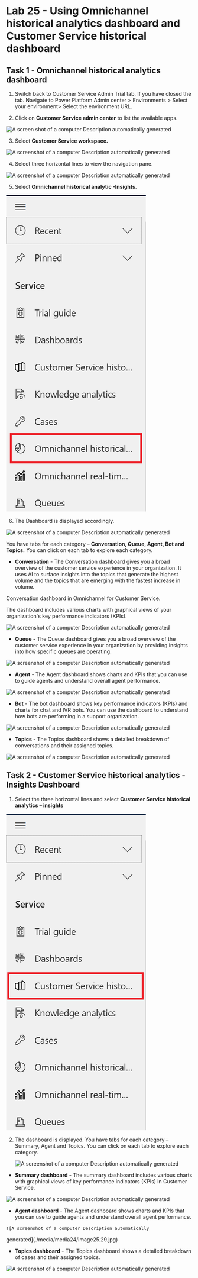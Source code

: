 # Lab 25 - Using Omnichannel historical analytics dashboard and Customer Service historical dashboard

## Task 1 - Omnichannel historical analytics dashboard

1.  Switch back to Customer Service Admin Trial tab. If you have closed
    the tab. Navigate to Power Platform Admin center \> Environments \>
    Select your environment\> Select the environment URL.

2.  Click on **Customer Service admin center** to list the available
    apps.

![A screen shot of a computer Description automatically
generated](./media/media24/image1.png)

3.  Select **Customer Service workspace.**

![A screenshot of a computer Description automatically
generated](./media/media24/image2.png)

4.  Select three horizontal lines to view the navigation pane.

![A screenshot of a computer Description automatically
generated](./media/media24/image3.png)

5.  Select **Omnichannel historical analytic -Insights**.

![](./media/media24/image4.png)

6.  The Dashboard is displayed accordingly.

![A screenshot of a computer Description automatically
generated](./media/media24/image5.png)

You have tabs for each category – **Conversation, Queue, Agent, Bot and
Topics.** You can click on each tab to explore each category.

-    **Conversation** - The Conversation dashboard gives you a broad overview of the customer service experience in your organization. It uses AI to surface insights into the topics that generate the highest volume and the topics that are emerging with the fastest increase in volume.

Conversation dashboard in Omnichannel for Customer Service.

The dashboard includes various charts with graphical views of your organization's key performance indicators (KPIs).

![A screenshot of a computer Description automatically
generated](./media/media24/image6.png)

-    **Queue** - The Queue dashboard gives you a broad overview of the customer service experience in your organization by providing insights into how specific queues are operating.

![A screenshot of a computer Description automatically
generated](./media/media24/image7.png)

-    **Agent** - The Agent dashboard shows charts and KPIs that you can use to guide agents and understand overall agent performance.

![A screenshot of a computer Description automatically
generated](./media/media24/image8.png)

-    **Bot** - The bot dashboard shows key performance indicators (KPIs) and charts for chat and IVR bots. You can use the dashboard to understand how bots are performing in a support organization.

![A screenshot of a computer Description automatically
generated](./media/media24/image9.png)

-    **Topics** - The Topics dashboard shows a detailed breakdown of conversations and their assigned topics. 

![A screenshot of a computer Description automatically
generated](./media/media24/image10.png)

## Task 2 - Customer Service historical analytics - Insights Dashboard

1. Select the three horizontal lines and select **Customer Service
historical analytics – insights**

![](./media/media24/image11.png)

2. The dashboard is displayed. You have tabs for each category – Summary, Agent and Topics. You can click on each tab to explore each category.

    ![A screenshot of a computer Description automatically
generated](./media/media24/image12.png)

-    **Summary dashboard** - The summary dashboard includes various charts with graphical views of key performance indicators (KPIs) in Customer Service.

   ![A screenshot of a computer Description automatically
generated](./media/media25/image25.31.jpg)
  
-    **Agent dashboard** - The Agent dashboard shows charts and KPIs that you can use to guide agents and understand overall agent performance.

    ![A screenshot of a computer Description automatically
generated](./media/media24/image25.29.jpg)
  
-    **Topics dashboard** - The Topics dashboard shows a detailed breakdown of cases and their assigned topics.

![A screenshot of a computer Description automatically
generated](./media/media24/image25.30.jpg)

